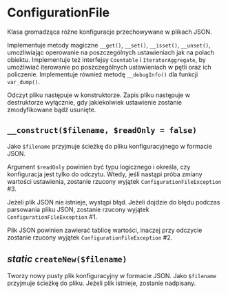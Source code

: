 ConfigurationFile
===

Klasa gromadząca różne konfiguracje przechowywane w plikach JSON.

Implementuje metody magiczne `__get()`, `__set()`, `__isset()`, `__unset()`, umożliwiając operowanie na poszczególnych ustawieniach jak na polach obiektu. Implementuje też interfejsy `Countable` i `IteratorAggregate`, by umożliwiać iterowanie po poszczególnych ustawieniach w pętli oraz ich policzenie. Implementuje również metodę `__debugInfo()` dla funkcji `var_dump()`.

Odczyt pliku następuje w konstruktorze. Zapis pliku następuje w destruktorze wyłącznie, gdy jakiekolwiek ustawienie zostanie zmodyfikowane bądź usunięte.

## `__construct($filename, $readOnly = false)`

Jako `$filename` przyjmuje ścieżkę do pliku konfiguracyjnego w formacie JSON.

Argument `$readOnly` powinien być typu logicznego i określa, czy konfiguracja jest tylko do odczytu. Wtedy, jeśli nastąpi próba zmiany wartości ustawienia, zostanie rzucony wyjątek `ConfigurationFileException` #3.

Jeżeli plik JSON nie istnieje, wystąpi błąd. Jeżeli dojdzie do błędu podczas parsowania pliku JSON, zostanie rzucony wyjątek `ConfigurationFileException` #1.

Plik JSON powinien zawierać tablicę wartości, inaczej przy odczycie zostanie rzucony wyjątek `ConfigurationFileException` #2.

## *static* `createNew($filename)`

Tworzy nowy pusty plik konfiguracyjny w formacie JSON. Jako `$filename` przyjmuje ścieżkę do pliku. Jeżeli plik istnieje, zostanie nadpisany.